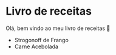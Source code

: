# Livro de receitas

Olá, bem vindo ao meu livro de receitas :wave:

 - Strogonoff de Frango
 - Carne Acebolada

